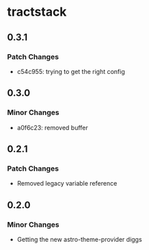 # tractstack

## 0.3.1

### Patch Changes

- c54c955: trying to get the right config

## 0.3.0

### Minor Changes

- a0f6c23: removed buffer

## 0.2.1

### Patch Changes

- Removed legacy variable reference

## 0.2.0

### Minor Changes

- Getting the new astro-theme-provider diggs
